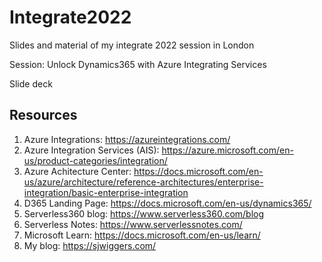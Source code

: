 # Integrate2022
Slides and material of my integrate 2022 session in London

Session: Unlock Dynamics365 with Azure Integrating Services

Slide deck

## Resources

1. Azure Integrations: https://azureintegrations.com/
2. Azure Integration Services (AIS): https://azure.microsoft.com/en-us/product-categories/integration/
3. Azure Achitecture Center: https://docs.microsoft.com/en-us/azure/architecture/reference-architectures/enterprise-integration/basic-enterprise-integration
4. D365 Landing Page: https://docs.microsoft.com/en-us/dynamics365/
5. Serverless360 blog: https://www.serverless360.com/blog
6. Serverless Notes: https://www.serverlessnotes.com/
7. Microsoft Learn: https://docs.microsoft.com/en-us/learn/
8. My blog: https://sjwiggers.com/



